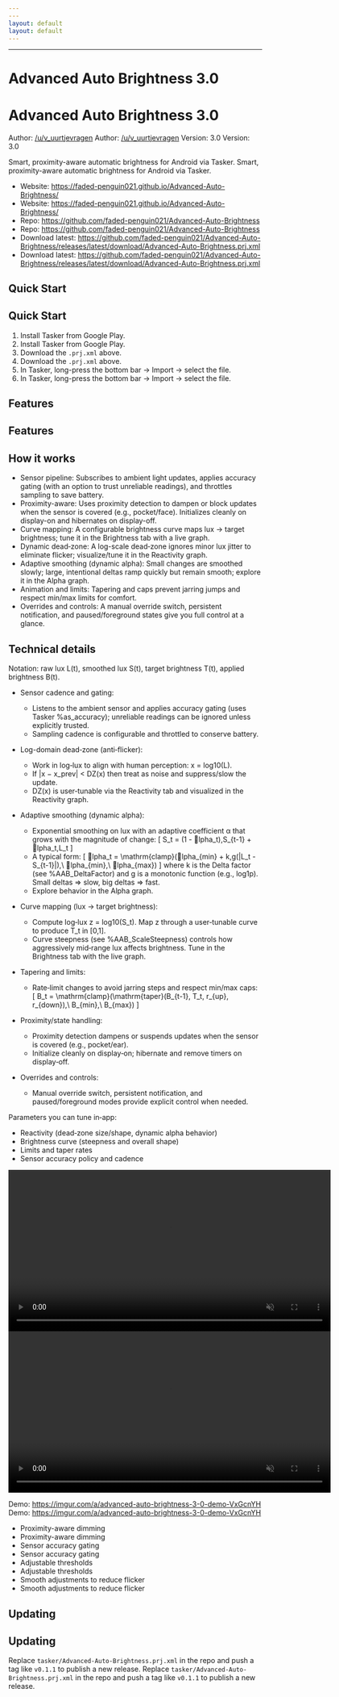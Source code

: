 ```yaml
---
---
layout: default
layout: default
---
```

---


# Advanced Auto Brightness 3.0
# Advanced Auto Brightness 3.0


Author: [/u/v_uurtjevragen](https://www.reddit.com/user/v_uurtjevragen)
Author: [/u/v_uurtjevragen](https://www.reddit.com/user/v_uurtjevragen)
Version: 3.0
Version: 3.0




Smart, proximity-aware automatic brightness for Android via Tasker.
Smart, proximity-aware automatic brightness for Android via Tasker.


- Website: https://faded-penguin021.github.io/Advanced-Auto-Brightness/
- Website: https://faded-penguin021.github.io/Advanced-Auto-Brightness/
- Repo: https://github.com/faded-penguin021/Advanced-Auto-Brightness
- Repo: https://github.com/faded-penguin021/Advanced-Auto-Brightness
- Download latest: https://github.com/faded-penguin021/Advanced-Auto-Brightness/releases/latest/download/Advanced-Auto-Brightness.prj.xml
- Download latest: https://github.com/faded-penguin021/Advanced-Auto-Brightness/releases/latest/download/Advanced-Auto-Brightness.prj.xml


## Quick Start
## Quick Start
1. Install Tasker from Google Play.
1. Install Tasker from Google Play.
2. Download the `.prj.xml` above.
2. Download the `.prj.xml` above.
3. In Tasker, long-press the bottom bar → Import → select the file.
3. In Tasker, long-press the bottom bar → Import → select the file.


## Features
## Features


## How it works
- Sensor pipeline: Subscribes to ambient light updates, applies accuracy gating (with an option to trust unreliable readings), and throttles sampling to save battery.
- Proximity-aware: Uses proximity detection to dampen or block updates when the sensor is covered (e.g., pocket/face). Initializes cleanly on display-on and hibernates on display-off.
- Curve mapping: A configurable brightness curve maps lux → target brightness; tune it in the Brightness tab with a live graph.
- Dynamic dead‑zone: A log-scale dead‑zone ignores minor lux jitter to eliminate flicker; visualize/tune it in the Reactivity graph.
- Adaptive smoothing (dynamic alpha): Small changes are smoothed slowly; large, intentional deltas ramp quickly but remain smooth; explore it in the Alpha graph.
- Animation and limits: Tapering and caps prevent jarring jumps and respect min/max limits for comfort.
- Overrides and controls: A manual override switch, persistent notification, and paused/foreground states give you full control at a glance.

## Technical details

Notation: raw lux L(t), smoothed lux S(t), target brightness T(t), applied brightness B(t).

- Sensor cadence and gating:
  - Listens to the ambient sensor and applies accuracy gating (uses Tasker %as_accuracy); unreliable readings can be ignored unless explicitly trusted.
  - Sampling cadence is configurable and throttled to conserve battery.

- Log-domain dead‑zone (anti‑flicker):
  - Work in log‑lux to align with human perception: x = log10(L).
  - If |x − x_prev| < DZ(x) then treat as noise and suppress/slow the update.
  - DZ(x) is user‑tunable via the Reactivity tab and visualized in the Reactivity graph.

- Adaptive smoothing (dynamic alpha):
  - Exponential smoothing on lux with an adaptive coefficient α that grows with the magnitude of change:
    \[ S_t = (1 - lpha_t)\,S_{t-1} + lpha_t\,L_t \]
  - A typical form: 
    \[ lpha_t = \mathrm{clamp}(lpha_{min} + k\,g(|L_t - S_{t-1}|),\ lpha_{min},\ lpha_{max}) \]
    where k is the Delta factor (see %AAB_DeltaFactor) and g is a monotonic function (e.g., log1p). Small deltas => slow, big deltas => fast.
  - Explore behavior in the Alpha graph.

- Curve mapping (lux → target brightness):
  - Compute log‑lux z = log10(S_t). Map z through a user‑tunable curve to produce T_t in [0,1].
  - Curve steepness (see %AAB_ScaleSteepness) controls how aggressively mid‑range lux affects brightness. Tune in the Brightness tab with the live graph.

- Tapering and limits:
  - Rate‑limit changes to avoid jarring steps and respect min/max caps: 
    \[ B_t = \mathrm{clamp}(\mathrm{taper}(B_{t-1}, T_t, r_{up}, r_{down}),\ B_{min},\ B_{max}) \]

- Proximity/state handling:
  - Proximity detection dampens or suspends updates when the sensor is covered (e.g., pocket/ear).
  - Initialize cleanly on display‑on; hibernate and remove timers on display‑off.

- Overrides and controls:
  - Manual override switch, persistent notification, and paused/foreground modes provide explicit control when needed.

Parameters you can tune in‑app:
- Reactivity (dead‑zone size/shape, dynamic alpha behavior)
- Brightness curve (steepness and overall shape)
- Limits and taper rates
- Sensor accuracy policy and cadence


<video controls loop muted playsinline width=640 src="https://github.com/faded-penguin021/Advanced-Auto-Brightness/raw/main/assets/demo.mp4"></video>
<video controls loop muted playsinline width=640 src="https://github.com/faded-penguin021/Advanced-Auto-Brightness/raw/main/assets/demo.mp4"></video>




Demo: https://imgur.com/a/advanced-auto-brightness-3-0-demo-VxGcnYH
Demo: https://imgur.com/a/advanced-auto-brightness-3-0-demo-VxGcnYH


- Proximity-aware dimming
- Proximity-aware dimming
- Sensor accuracy gating
- Sensor accuracy gating
- Adjustable thresholds
- Adjustable thresholds
- Smooth adjustments to reduce flicker
- Smooth adjustments to reduce flicker


## Updating
## Updating
Replace `tasker/Advanced-Auto-Brightness.prj.xml` in the repo and push a tag like `v0.1.1` to publish a new release.
Replace `tasker/Advanced-Auto-Brightness.prj.xml` in the repo and push a tag like `v0.1.1` to publish a new release.
